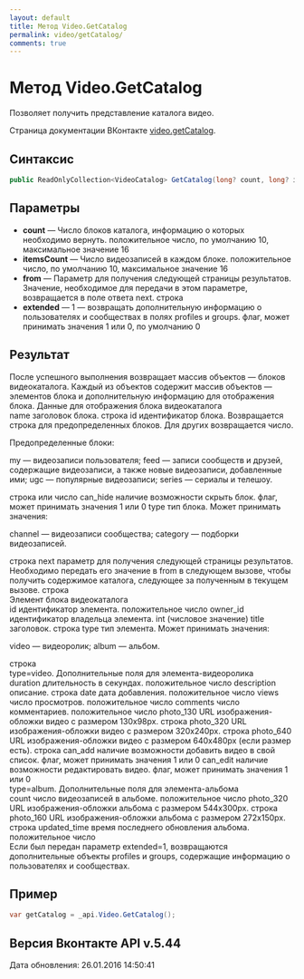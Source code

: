 ```yaml
---
layout: default
title: Метод Video.GetCatalog
permalink: video/getCatalog/
comments: true
---
```

# Метод Video.GetCatalog
Позволяет получить представление каталога видео.

Страница документации ВКонтакте [video.getCatalog](https://vk.com/dev/video.getCatalog).

## Синтаксис
``` csharp
public ReadOnlyCollection<VideoCatalog> GetCatalog(long? count, long? itemsCount, string from, bool? extended)
```

## Параметры
+ **count** — Число блоков каталога, информацию о которых необходимо вернуть. положительное число, по умолчанию 10, максимальное значение 16
+ **itemsCount** — Число видеозаписей в каждом блоке. положительное число, по умолчанию 10, максимальное значение 16
+ **from** — Параметр для получения следующей страницы результатов. Значение, необходимое для передачи в этом параметре, возвращается в поле ответа next. строка
+ **extended** — 1 — возвращать дополнительную информацию о пользователях и сообществах в полях profiles и groups. флаг, может принимать значения 1 или 0, по умолчанию 0

## Результат
После успешного выполнения возвращает массив объектов — блоков видеокаталога. Каждый из объектов содержит массив объектов — элементов блока и дополнительную информацию для отображения блока. 
Данные для отображения блока видеокаталога  
name заголовок блока. 
 строка id идентификатор блока. Возвращается строка для предопределенных блоков. Для других возвращается число. 

 Предопределенные блоки: 



my — видеозаписи пользователя; 
feed — записи сообществ и друзей, содержащие видеозаписи, а также новые видеозаписи, добавленные ими; 
ugc — популярные видеозаписи; 
series — сериалы и телешоу. 


 строка или число can_hide наличие возможности скрыть блок. 
 флаг, может принимать значения 1 или 0 type тип блока. Может принимать значения: 



channel — видеозаписи сообщества; 
category — подборки видеозаписей. 

 строка next параметр для получения следующей страницы результатов. Необходимо передать его значение в from в следующем вызове, чтобы получить содержимое каталога, следующее за полученным в текущем вызове. 
 строка  
Элемент блока видеокаталога  
id идентификатор элемента. 
 положительное число owner_id идентификатор владельца элемента. 
 int (числовое значение) title заголовок. 
 строка type тип элемента. Может принимать значения: 



video — видеоролик; 
album — альбом. 

 строка  
type=video. Дополнительные поля для элемента-видеоролика  
duration длительность в секундах. 
 положительное число description описание. 
 строка date дата добавления. 
 положительное число views число просмотров. 
 положительное число comments число комментариев. 
 положительное число photo_130 URL изображения-обложки видео с размером 130x98px. 
 строка photo_320 URL изображения-обложки видео с размером 320x240px. 
 строка photo_640 URL изображения-обложки видео с размером 640x480px (если размер есть). 
 строка can_add наличие возможности добавить видео в свой список. 
 флаг, может принимать значения 1 или 0 can_edit наличие возможности редактировать видео. 
 флаг, может принимать значения 1 или 0  
type=album. Дополнительные поля для элемента-альбома  
count число видеозаписей в альбоме. 
 положительное число photo_320 URL изображения-обложки альбома с размером 544x300px. 
 строка photo_160 URL изображения-обложки альбома с размером 272x150px. 
 строка updated_time время последнего обновления альбома. 
 положительное число  
Если был передан параметр extended=1, возвращаются дополнительные объекты profiles и groups, содержащие информацию о пользователях и сообществах.

## Пример
``` csharp
var getCatalog = _api.Video.GetCatalog();
```

## Версия Вконтакте API v.5.44
Дата обновления: 26.01.2016 14:50:41
